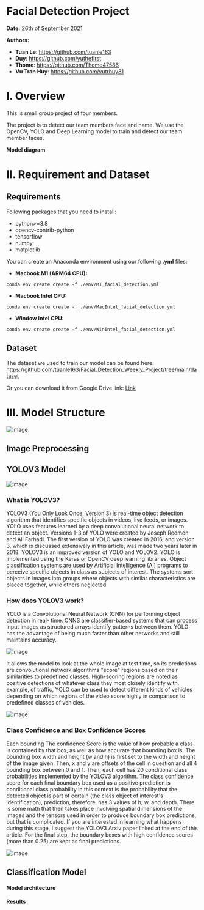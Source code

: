 # Facial Detection Project
__Date:__ 26th of September 2021

__Authors:__ 

 + __Tuan Le__: https://github.com/tuanle163
 + __Duy__: https://github.com/yuthefirst 
 + __Thome__: https://github.com/Thome47586 
 + __Vu Tran Huy__: https://github.com/vutrhuy81
 
# I. Overview
This is small group project of four members. 

The project is to detect our team members face and name. We use the OpenCV, YOLO and Deep Learning model to train and detect our team member faces. 

<b>Model diagram</b>

# II. Requirement and Dataset

## Requirements
Following packages that you need to install:

+ python>=3.8
+ opencv-contrib-python
+ tensorflow
+ numpy
+ matplotlib

You can create an Anaconda environment using our following __.yml__ files:

+ __Macbook M1 (ARM64 CPU):__ 

```terminal
conda env create create -f ./env/M1_facial_detection.yml
```

+ __Macbook Intel CPU:__
```terminal
conda env create create -f ./env/MacIntel_facial_detection.yml
```
+ __Window Intel CPU:__
```terminal
conda env create create -f ./env/WinIntel_facial_detection.yml
```

## Dataset

The dataset we used to train our model can be found here: https://github.com/tuanle163/Facial_Detection_Weekly_Project/tree/main/dataset

Or you can download it from Google Drive link: [Link](https://drive.google.com/file/d/1NYiarTKMgdsrWHXcRhmVblyPY3kJmuvj/view?usp=sharing)

# III. Model Structure
![image](https://user-images.githubusercontent.com/29221802/134808537-bd1df0a8-5ebc-4f36-ad0b-13a1a2ebd38f.png)

## Image Preprocessing


## YOLOV3 Model
![image](https://user-images.githubusercontent.com/29221802/134807498-77eb1ed1-58ac-4cba-bdce-d1be91367c1f.png)
### What is YOLOV3?
YOLOV3 (You Only Look Once, Version 3) is real-time object detection algorithm that identifies specific objects in videos, live feeds, or images. YOLO uses features learned by a deep convolutional neural network to detect an object. Versions 1-3 of YOLO were created by Joseph Redmon and Ali Farhadi. 
The first version of YOLO was created in 2016, and version 3, which is discussed extensively in this article, was made two years later in 2018. YOLOV3 is an improved version of YOLO and YOLOV2. YOLO is implemented using the Keras or OpenCV deep learning libraries.
Object classification systems are used by Artificial Intelligence (AI) programs to perceive specific objects in class as subjects of interest. The systems sort objects in images into groups where objects with similar characteristics are placed together, while others neglected
### How does YOLOV3 work?
YOLO is a Convolutional Neural Network (CNN) for performing object detection in real- time. CNNS are classifier-based systems that can process input images as structured arrays identify patterns between them. YOLO has the advantage of being much faster than other networks and still maintains accuracy. 

![image](https://user-images.githubusercontent.com/29221802/134807996-41826598-3c62-4886-b960-2b7ffa5705fd.png)

It allows the model to look at the whole image at test time, so its predictions are convolutional network algorithms "score" regions based on their similarities to predefined classes. 
High-scoring regions are noted as positive detections of whatever class they most closely identify with. example, of traffic, YOLO can be used to detect different kinds of vehicles depending on which regions of the video score highly in comparison to predefined classes of vehicles.

![image](https://user-images.githubusercontent.com/29221802/134808079-1764c4e3-6a4d-478f-9202-2525cf05c076.png)

### Class Confidence and Box Confidence Scores 
Each bounding The confidence Score is the value of how probable a class is contained by that box, as well as how accurate that bounding box is. 
The bounding box width and height (w and h) is first set to the width and height of the image given. Then, x and y are offsets of the cell in question and all 4 bounding box between 0 and 1. Then, each cell has 20 conditional class probabilities implemented by the YOLOV3 algorithm. 
The class confidence score for each final boundary box used as a positive prediction is conditional class probability in this context is the probability that the detected object is part of certain (the class object of interest's identification), prediction, therefore, has 3 values of h, w, and depth. 
There is some math that then takes place involving spatial dimensions of the images and the tensors used in order to produce boundary box predictions, but that is complicated. If you are interested in learning what happens during this stage, I suggest the YOLOV3 Arxiv paper linked at the end of this article. 
For the final step, the boundary boxes with high confidence scores (more than 0.25) are kept as final predictions.

![image](https://user-images.githubusercontent.com/29221802/134808398-8d49488a-8334-4c67-afc8-7bce3e291996.png)

## Classification Model

#### __Model architecture__

#### __Results__
